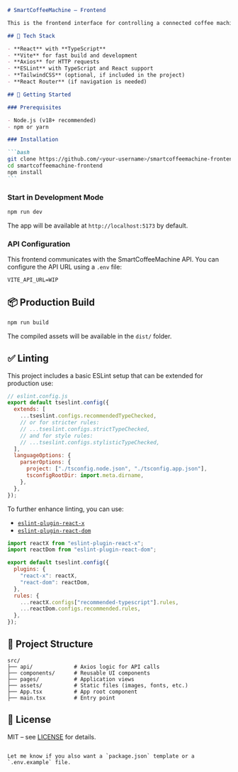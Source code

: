 ````markdown
# SmartCoffeeMachine – Frontend

This is the frontend interface for controlling a connected coffee machine. Built using React, TypeScript, and Vite, it communicates with a REST API backend.

## 🧱 Tech Stack

- **React** with **TypeScript**
- **Vite** for fast build and development
- **Axios** for HTTP requests
- **ESLint** with TypeScript and React support
- **TailwindCSS** (optional, if included in the project)
- **React Router** (if navigation is needed)

## 🚀 Getting Started

### Prerequisites

- Node.js (v18+ recommended)
- npm or yarn

### Installation

```bash
git clone https://github.com/<your-username>/smartcoffeemachine-frontend.git
cd smartcoffeemachine-frontend
npm install
```
````

### Start in Development Mode

```bash
npm run dev
```

The app will be available at `http://localhost:5173` by default.

### API Configuration

This frontend communicates with the SmartCoffeeMachine API. You can configure the API URL using a `.env` file:

```env
VITE_API_URL=WIP
```

## 📦 Production Build

```bash
npm run build
```

The compiled assets will be available in the `dist/` folder.

## ✅ Linting

This project includes a basic ESLint setup that can be extended for production use:

```js
// eslint.config.js
export default tseslint.config({
  extends: [
    ...tseslint.configs.recommendedTypeChecked,
    // or for stricter rules:
    // ...tseslint.configs.strictTypeChecked,
    // and for style rules:
    // ...tseslint.configs.stylisticTypeChecked,
  ],
  languageOptions: {
    parserOptions: {
      project: ["./tsconfig.node.json", "./tsconfig.app.json"],
      tsconfigRootDir: import.meta.dirname,
    },
  },
});
```

To further enhance linting, you can use:

- [`eslint-plugin-react-x`](https://github.com/Rel1cx/eslint-react/tree/main/packages/plugins/eslint-plugin-react-x)
- [`eslint-plugin-react-dom`](https://github.com/Rel1cx/eslint-react/tree/main/packages/plugins/eslint-plugin-react-dom)

```js
import reactX from "eslint-plugin-react-x";
import reactDom from "eslint-plugin-react-dom";

export default tseslint.config({
  plugins: {
    "react-x": reactX,
    "react-dom": reactDom,
  },
  rules: {
    ...reactX.configs["recommended-typescript"].rules,
    ...reactDom.configs.recommended.rules,
  },
});
```

## 📁 Project Structure

```
src/
├── api/             # Axios logic for API calls
├── components/      # Reusable UI components
├── pages/           # Application views
├── assets/          # Static files (images, fonts, etc.)
├── App.tsx          # App root component
├── main.tsx         # Entry point
```

## 🧩 License

MIT – see [LICENSE](./LICENSE) for details.

```

Let me know if you also want a `package.json` template or a `.env.example` file.
```
